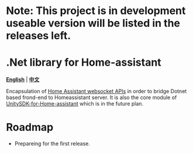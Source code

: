 
# Note: This project is in development useable version will be listed in the releases left.
# .Net library for Home-assistant 

[**English**](/README.md) | [**中文**](/Docs/README.zh-CN.md)

Encapsulation of [Home Assistant websocket APIs](https://developers.home-assistant.io/docs/api/websocket) in order to bridge Dotnet based frond-end to Homeassistant server. It is also the core module of [UnitySDK-for-Home-assistant](https://github.com/Wenn5/UnitySDK-for-Home-assistant) which is in the future plan.

# Roadmap

-  Prepareing for the first release.